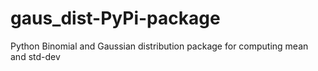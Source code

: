 # gaus_dist-PyPi-package
Python Binomial and Gaussian distribution package for computing mean and std-dev
